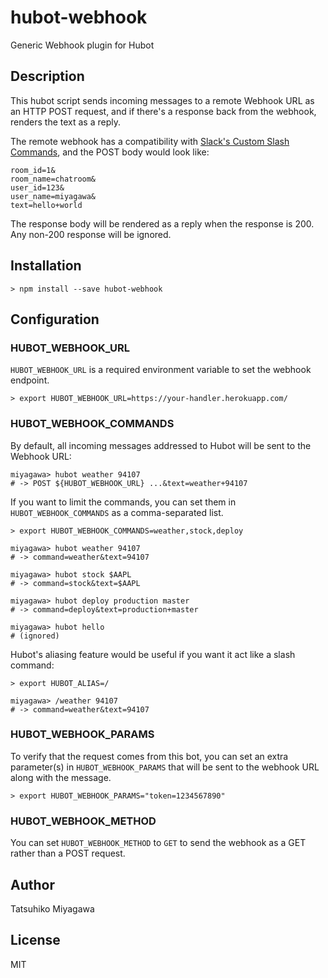 # hubot-webhook

Generic Webhook plugin for Hubot

## Description

This hubot script sends incoming messages to a remote Webhook URL as an HTTP POST request, and if there's a response back from the webhook, renders the text as a reply.

The remote webhook has a compatibility with [Slack's Custom Slash Commands](https://api.slack.com/slash-commands), and the POST body would look like:

```
room_id=1&
room_name=chatroom&
user_id=123&
user_name=miyagawa&
text=hello+world
```

The response body will be rendered as a reply when the response is 200. Any non-200 response will be ignored.

## Installation

    > npm install --save hubot-webhook

## Configuration

### HUBOT_WEBHOOK_URL

`HUBOT_WEBHOOK_URL` is a required environment variable to set the webhook endpoint.

    > export HUBOT_WEBHOOK_URL=https://your-handler.herokuapp.com/

### HUBOT_WEBHOOK_COMMANDS

By default, all incoming messages addressed to Hubot will be sent to the Webhook URL:

    miyagawa> hubot weather 94107
    # -> POST ${HUBOT_WEBHOOK_URL} ...&text=weather+94107

If you want to limit the commands, you can set them in `HUBOT_WEBHOOK_COMMANDS` as a comma-separated list.

    > export HUBOT_WEBHOOK_COMMANDS=weather,stock,deploy

    miyagawa> hubot weather 94107
    # -> command=weather&text=94107
    
    miyagawa> hubot stock $AAPL
    # -> command=stock&text=$AAPL
    
    miyagawa> hubot deploy production master
    # -> command=deploy&text=production+master
    
    miyagawa> hubot hello
    # (ignored)

Hubot's aliasing feature would be useful if you want it act like a slash command:

    > export HUBOT_ALIAS=/

    miyagawa> /weather 94107
    # -> command=weather&text=94107

### HUBOT_WEBHOOK_PARAMS

To verify that the request comes from this bot, you can set an extra parameter(s) in `HUBOT_WEBHOOK_PARAMS` that will be sent to the webhook URL along with the message.

    > export HUBOT_WEBHOOK_PARAMS="token=1234567890"

### HUBOT_WEBHOOK_METHOD

You can set `HUBOT_WEBHOOK_METHOD` to `GET` to send the webhook as a GET rather than a POST request.
    
## Author

Tatsuhiko Miyagawa

## License

MIT

